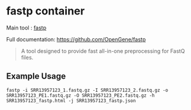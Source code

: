 # fastp container

Main tool : [fastp](https://github.com/OpenGene/fastp)

Full documentation: https://github.com/OpenGene/fastp

> A tool designed to provide fast all-in-one preprocessing for FastQ files.

## Example Usage
`fastp -i SRR13957123_1.fastq.gz -I SRR13957123_2.fastq.gz -o SRR13957123_PE1.fastq.gz -O SRR13957123_PE2.fastq.gz -h SRR13957123_fastp.html -j SRR13957123_fastp.json`
